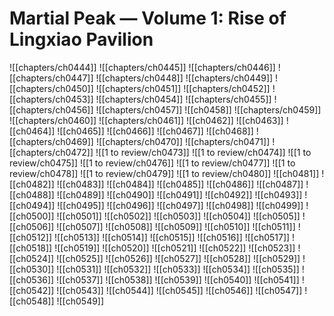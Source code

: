 # Martial Peak — Volume 1: Rise of Lingxiao Pavilion
![[chapters/ch0444]]
![[chapters/ch0445]]
![[chapters/ch0446]]
![[chapters/ch0447]]
![[chapters/ch0448]]
![[chapters/ch0449]]
![[chapters/ch0450]]
![[chapters/ch0451]]
![[chapters/ch0452]]
![[chapters/ch0453]]
![[chapters/ch0454]]
![[chapters/ch0455]]
![[chapters/ch0456]]
![[chapters/ch0457]]
![[ch0458]]
![[chapters/ch0459]]
![[chapters/ch0460]]
![[chapters/ch0461]]
![[ch0462]]
![[ch0463]]
![[ch0464]]
![[ch0465]]
![[ch0466]]
![[ch0467]]
![[ch0468]]
![[chapters/ch0469]]
![[chapters/ch0470]]
![[chapters/ch0471]]
![[chapters/ch0472]]
![[1 to review/ch0473]]
![[1 to review/ch0474]]
![[1 to review/ch0475]]
![[1 to review/ch0476]]
![[1 to review/ch0477]]
![[1 to review/ch0478]]
![[1 to review/ch0479]]
![[1 to review/ch0480]]
![[ch0481]]
![[ch0482]]
![[ch0483]]
![[ch0484]]
![[ch0485]]
![[ch0486]]
![[ch0487]]
![[ch0488]]
![[ch0489]]
![[ch0490]]
![[ch0491]]
![[ch0492]]
![[ch0493]]
![[ch0494]]
![[ch0495]]
![[ch0496]]
![[ch0497]]
![[ch0498]]
![[ch0499]]
![[ch0500]]
![[ch0501]]
![[ch0502]]
![[ch0503]]
![[ch0504]]
![[ch0505]]
![[ch0506]]
![[ch0507]]
![[ch0508]]
![[ch0509]]
![[ch0510]]
![[ch0511]]
![[ch0512]]
![[ch0513]]
![[ch0514]]
![[ch0515]]
![[ch0516]]
![[ch0517]]
![[ch0518]]
![[ch0519]]
![[ch0520]]
![[ch0521]]
![[ch0522]]
![[ch0523]]
![[ch0524]]
![[ch0525]]
![[ch0526]]
![[ch0527]]
![[ch0528]]
![[ch0529]]
![[ch0530]]
![[ch0531]]
![[ch0532]]
![[ch0533]]
![[ch0534]]
![[ch0535]]
![[ch0536]]
![[ch0537]]
![[ch0538]]
![[ch0539]]
![[ch0540]]
![[ch0541]]
![[ch0542]]
![[ch0543]]
![[ch0544]]
![[ch0545]]
![[ch0546]]
![[ch0547]]
![[ch0548]]
![[ch0549]]
